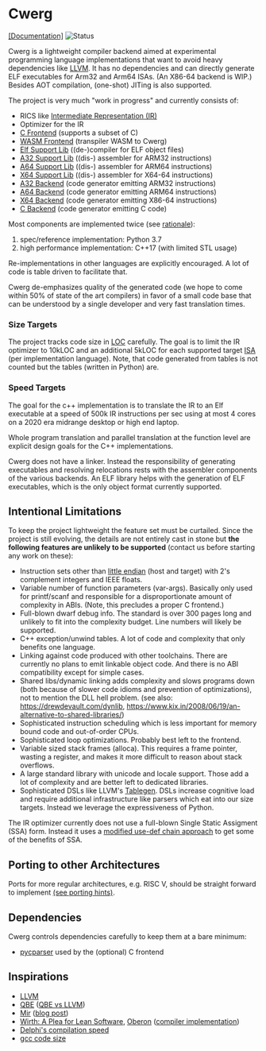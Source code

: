 # Cwerg

[[Documentation]](Docs/) ![Status](../../workflows/cwerg-tests/badge.svg)



Cwerg is a lightweight compiler backend aimed at experimental programming 
language implementations that want to avoid heavy dependencies like
[LLVM](https://llvm.org). It has no dependencies and can directly generate
ELF executables for Arm32 and Arm64 ISAs. (An X86-64 backend is WIP.)
Besides AOT compilation, (one-shot) JITing is also supported.

The project is very much "work in progress" and  currently consists of:

* RICS like [Intermediate Representation (IR)](Docs/opcodes.md) 
* Optimizer for the IR
* [C Frontend](FrontEndC/)  (supports a subset of C)
* [WASM Frontend](FrontEndWASM/) (transpiler WASM to Cwerg)
* [Elf Support Lib](Elf/)   ((de-)compiler for ELF object files)
* [A32 Support Lib](CpuA32/) ((dis-) assembler for ARM32 instructions)
* [A64 Support Lib](CpuA64/) ((dis-) assembler for ARM64 instructions)
* [X64 Support Lib](CpuX64/) ((dis-) assembler for X64-64 instructions)
* [A32 Backend](CodeGenA32/) (code generator emitting ARM32 instructions)
* [A64 Backend](CodeGenA64/) (code generator emitting ARM64 instructions)
* [X64 Backend](CodeGenX64/) (code generator emitting X86-64 instructions)
* [C Backend](CodeGenC/) (code generator emitting C code)

Most components are implemented twice (see [rationale](Docs/why_python.md)):
1. spec/reference implementation: Python 3.7
2. high performance implementation: C++17 (with limited STL usage)

Re-implementations in other languages are explicitly encouraged. A lot of
code is table driven to facilitate that.

Cwerg de-emphasizes quality of the generated code (we hope to come within 50%
of state of the art  compilers) in favor of a small code base that can be
understood by a single developer and very fast translation times.

### Size Targets

The project tracks code size in [LOC](CLOC.txt) carefully. The goal is to limit 
the IR optimizer to 10kLOC and an additional 5kLOC for each supported target 
[ISA](https://en.wikipedia.org/wiki/Instruction_set_architecture) 
(per implementation language).
Note, that code generated from tables is not counted but the tables (written in Python) are.

### Speed Targets

The goal for the c++ implementation is to translate the IR to an Elf executable at a speed of 
500k IR instructions per sec using at most 4 cores on a 2020 era midrange desktop or high end laptop.

Whole program translation and parallel translation at the function level are 
explicit design goals for the C++ implementations.

Cwerg does not have a linker. Instead the responsibility of 
generating executables and resolving relocations rests with the assembler
components of the various backends. An ELF library helps with the generation of
ELF executables, which is the only object format currently supported.

## Intentional Limitations

To keep the project lightweight the feature set must be curtailed.
Since the project is still evolving, the details are not entirely cast in stone but 
**the following features are unlikely to be supported** (contact us before starting 
any work on these):

* Instruction sets other than [little endian](https://en.wikipedia.org/wiki/Comparison_of_instruction_set_architectures) (host and target) with 2's complement integers and IEEE floats.
* Variable number of function parameters (var-args). Basically only used for
  printf/scanf and responsible for a disproportionate amount of complexity in 
  ABIs. (Note, this precludes a proper C frontend.)
* Full-blown dwarf debug info. The standard is over 300 pages long and unlikely
  to fit into the complexity budget. Line numbers will likely be supported.
* C++ exception/unwind tables. A lot of code and complexity that only benefits one language.
* Linking against code produced with other toolchains. There are currently no plans
  to emit linkable object code. And there is no ABI compatibility except for simple cases. 
* Shared libs/dynamic linking adds complexity and slows programs down (both because
  of slower code idioms and prevention of optimizations), not
  to mention the DLL hell problem. (see also: https://drewdevault.com/dynlib, 
  https://www.kix.in/2008/06/19/an-alternative-to-shared-libraries/)
* Sophisticated instruction scheduling which is less important for memory 
  bound code and out-of-order CPUs.
* Sophisticated loop optimizations. Probably best left to the frontend.
* Variable sized stack frames (alloca). This requires a frame pointer, wasting a register,
  and makes it more difficult to reason about stack overflows.
* A large standard library with unicode and locale support. Those add a lot of 
  complexity and are better left to dedicated libraries.
* Sophisticated DSLs like LLVM's [Tablegen](https://llvm.org/docs/TableGen/).
  DSLs increase cognitive load and require additional infrastructure like parsers 
  which eat into our size targets. Instead we leverage the expressiveness of Python.
 

The IR optimizer currently does not use a full-blown Single Static Assigment
(SSA) form. Instead it uses a [modified use-def chain approach](Docs/use_def.md)
to get some of the benefits of SSA. 

## Porting to other Architectures

Ports for more regular architectures, e.g. RISC V, should be straight forward to implement [(see porting hints)](Docs/backend_porting.md).

## Dependencies

Cwerg controls dependencies carefully to keep them at a bare minimum:
 
* [pycparser](https://github.com/eliben/pycparser) used by the (optional) C frontend

## Inspirations

* [LLVM](https://llvm.org) 
* [QBE](https://c9x.me/compile/) ([QBE vs LLVM](https://c9x.me/compile/doc/llvm.html))
* [Mir](https://github.com/vnmakarov/mir) ([blog post](https://developers.redhat.com/blog/2020/01/20/mir-a-lightweight-jit-compiler-project/))
* [Wirth: A Plea for Lean Software](https://cr.yp.to/bib/1995/wirth.pdf),
  [Oberon](http://www.projectoberon.com/) ([compiler implementation](http://www.inf.ethz.ch/personal/wirth/ProjectOberon/PO.System.pdf)) 
* [Delphi's compilation speed](https://news.ycombinator.com/item?id=24735366)
* [gcc code size](https://www.phoronix.com/scan.php?page=news_item&px=MTg3OTQ)



